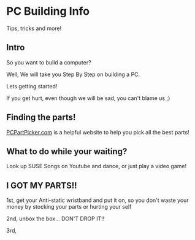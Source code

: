 # PC Building Info
Tips, tricks and more!


## Intro

So you want to build a computer?

Well, We will take you Step By Step on building a PC.

Lets getting started!

If you get hurt, even though we will be sad, you can't blame us ;)

## Finding the parts!
[PCPartPicker.com](https://www.pcpartpicker.com/) is a helpful website to help you pick all the best parts!

## What to do while your waiting?
Look up SUSE Songs on Youtube and dance, or just play a video game!

## I GOT MY PARTS!!
1st, get your Anti-static wristband and put it on, so you don't waste your money by stocking your parts or hurting your self

2nd, unbox the box... DON'T DROP IT!!

3rd, 
